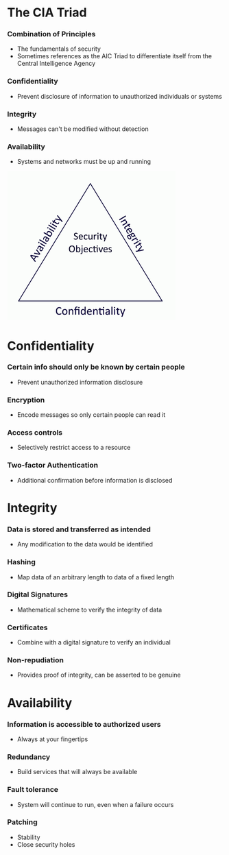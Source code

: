 # The CIA Triad
### Combination of Principles
- The fundamentals of security
- Sometimes references as the AIC Triad to differentiate itself from the Central Intelligence Agency
### Confidentiality
- Prevent disclosure of information to unauthorized individuals or systems
### Integrity
- Messages can't be modified without detection
### Availability
- Systems and networks must be up and running

![](attachments/d58671b6df07164699103f450c8c4b53.png)

# Confidentiality
### Certain info should only be known by certain people
- Prevent unauthorized information disclosure
### Encryption
- Encode messages so only certain people can read it
### Access controls
- Selectively restrict access to a resource
### Two-factor Authentication
- Additional confirmation before information is disclosed
# Integrity
### Data is stored and transferred as intended
- Any modification to the data would be identified
### Hashing
- Map data of an arbitrary length to data of a fixed length
### Digital Signatures
- Mathematical scheme to verify the integrity of data
### Certificates
- Combine with a digital signature to verify an individual
### Non-repudiation
- Provides proof of integrity, can be asserted to be genuine
# Availability
### Information is accessible to authorized users
- Always at your fingertips
### Redundancy
- Build services that will always be available
### Fault tolerance
- System will continue to run, even when a failure occurs
### Patching
- Stability
- Close security holes